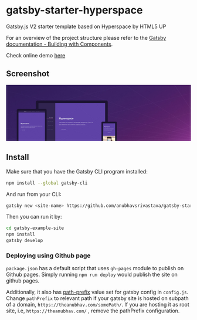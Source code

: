 # gatsby-starter-hyperspace

Gatsby.js V2 starter template based on Hyperspace by HTML5 UP

For an overview of the project structure please refer to the [Gatsby documentation - Building with Components](https://www.gatsbyjs.org/docs/building-with-components/).

Check online demo [here](https://anubhavsrivastava.github.io/gatsby-starter-hyperspace/)

## Screenshot

![Screenshot](./src/assets/img/hyperspace.jpg)

## Install

Make sure that you have the Gatsby CLI program installed:

```sh
npm install --global gatsby-cli
```

And run from your CLI:

```sh
gatsby new <site-name> https://github.com/anubhavsrivastava/gatsby-starter-hyperspace
```

Then you can run it by:

```sh
cd gatsby-example-site
npm install
gatsby develop
```

### Deploying using Github page

`package.json` has a default script that uses `gh-pages` module to publish on Github pages. Simply running `npm run deploy` would publish the site on github pages.

Additionally, it also has [path-prefix](https://www.gatsbyjs.org/docs/path-prefix/) value set for gatsby config in `config.js`. Change `pathPrefix` to relevant path if your gatsby site is hosted on subpath of a domain, `https://theanubhav.com/somePath/`. If you are hosting it as root site, i.e, `https://theanubhav.com/` , remove the pathPrefix configuration.
